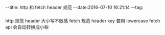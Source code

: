 --title: http 和 fetch header 规范
--date:2016-07-10 16:21:14
--tag:
###
http 规范 header 大小写不敏感
fetch 规范 header key 要用 lowercase
fetch api 会自动转换成小些
